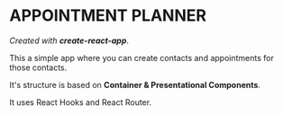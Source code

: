 # APPOINTMENT PLANNER

*Created with **create-react-app***.

This a simple app where you can create contacts and appointments for those contacts.

It's structure is based on **Container & Presentational Components**. 

It uses React Hooks and React Router.